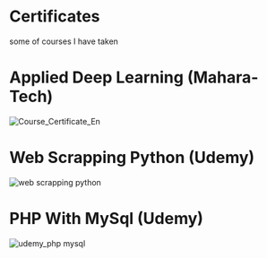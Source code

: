 # Certificates
some of courses I have taken


# Applied Deep Learning (Mahara-Tech)

![Course_Certificate_En](https://user-images.githubusercontent.com/52500501/175837302-3818e3ff-e137-4b3f-b2e5-3bd5646a13d2.jpg)


# Web Scrapping Python (Udemy)

![web scrapping python](https://user-images.githubusercontent.com/52500501/128648414-cd971e2a-8f4a-464f-bb72-142da750fe9c.JPG)

# PHP With MySql (Udemy)

![udemy_php mysql](https://user-images.githubusercontent.com/52500501/128648391-cd02fb41-bd47-4dd8-923a-21ef26f0080b.jpg)


